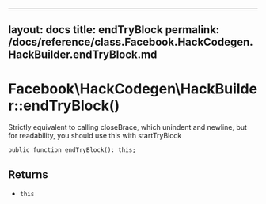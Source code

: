 
***

layout: docs
title: endTryBlock
permalink: /docs/reference/class.Facebook.HackCodegen.HackBuilder.endTryBlock.md
---







# Facebook\\HackCodegen\\HackBuilder::endTryBlock()




Strictly equivalent to calling closeBrace, which unindent and newline,
but for readability, you should use this with startTryBlock




``` Hack
public function endTryBlock(): this;
```




## Returns




* ` this `
